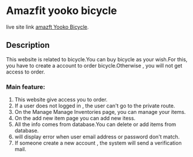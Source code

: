 # Amazfit yooko bicycle 

live site link [amazft  Yooko Bicycle](https://amazfit-bicycle-yoko.web.app).

## Description

This website is related to bicycle.You can buy bicycle as your wish.For this, you have to create a account to order bicycle.Otherwise , you  will not get access to order.

### Main feature:
1. This website give access  you to  order.
2. If a user does not logged in , the user can't go to the private route.
3. On the Manage Manage Inventories page, you can manage your items.
4. On the add new item page you can add new itess.
5. All the info comes from database.You can delete or add items from database.
6. will display error when user email address or password don't match.
7. If someone create a new account , the system will send a verification mail.